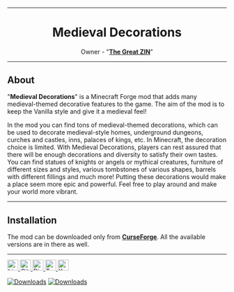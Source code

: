 <sup>
<hr>
</sup>
<div align="center">

# Medieval Decorations   

Owner - "[**The Great ZIN**](https://www.curseforge.com/members/the_great_zin/projects)"  
    
</div>

<sup>
<hr>
</sup>
  
## About
"**Medieval Decorations**" is a Minecraft Forge mod that adds many medieval-themed decorative features to the game. The aim of the mod is to keep the Vanilla style and give it a medieval feel!
  
In the mod you can find tons of medieval-themed decorations, which can be used to decorate medieval-style homes, underground dungeons, curches and castles, inns, palaces of kings, etc. In Minecraft, the decoration choice is limited. With Medieval Decorations, players can rest assured that there will be enough decorations and diversity to satisfy their own tastes. You can find statues of knights or angels or mythical creatures, furniture of different sizes and styles, various tombstones of various shapes, barrels with different fillings and much more! Putting these decorations would make a place seem more epic and powerful. Feel free to play around and make your world more vibrant.

<sup>
<hr>
</sup>

## Installation
The mod can be downloaded only from [**CurseForge**](). All the available versions are in there as well.

<sup>
<hr>
</sup>

<a href="https://github.com/TheGreatZin/Medieval-Decorations/blob/main/LICENSE.txt">
<img alt="License" src="https://img.shields.io/badge/license-LGPLv3-brightgreen?style=for-the-badge" height="25"
</a>

<a href="https://github.com/TheGreatZin/Medieval-Decorations/issues">
<img alt="GitHub issues" src="https://img.shields.io/github/issues/TheGreatZin/Medieval-Decorations?color=FF0000&style=for-the-badge" height="25">
</a>

<a href="https://discord.gg/RRShNVmc">
<img alt="Discord" src="https://img.shields.io/discord/991653013301243935?color=gray&label=%20&logo=Discord&logoColor=white&style=for-the-badge" height="25">
</a>
    
<a href="https://twitter.com/The_Great_ZIN">
<img alt="Twitter" src="https://img.shields.io/badge/Twitter-1DA1F2?color=6699CC&style=for-the-badge&logo=twitter&logoColor=white" height="25">
</a>
    
<a href="https://ko-fi.com/thegreatzin/tiers">
<img alt="Ko-fi" src="https://img.shields.io/badge/Ko--fi-F16061?style=for-the-badge&logo=ko-fi&logoColor=white" height="25">
</a>
    
[![Downloads](http://cf.way2muchnoise.eu/full_632858_downloads.svg?badge_style=for_the_badge)](https://www.curseforge.com/minecraft/mc-mods/medieval-decorations)
[![Downloads](http://cf.way2muchnoise.eu/versions/632858.svg?badge_style=for_the_badge)](https://www.curseforge.com/minecraft/mc-mods/medieval-decorations/files)


